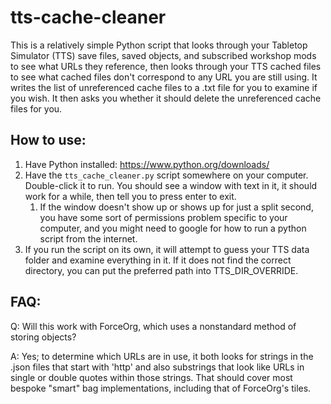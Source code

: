 # tts-cache-cleaner

This is a relatively simple Python script that looks through your Tabletop Simulator (TTS) save files, saved objects, and subscribed workshop mods to see what URLs they reference, then looks through your TTS cached files to see what cached files don't correspond to any URL you are still using. It writes the list of unreferenced cache files to a .txt file for you to examine if you wish. It then asks you whether it should delete the unreferenced cache files for you.

## How to use:

1. Have Python installed: https://www.python.org/downloads/
2. Have the `tts_cache_cleaner.py` script somewhere on your computer. Double-click it to run. You should see a window with text in it, it should work for a while, then tell you to press enter to exit.
    1. If the window doesn't show up or shows up for just a split second, you have some sort of permissions problem specific to your computer, and you might need to google for how to run a python script from the internet.
3. If you run the script on its own, it will attempt to guess your TTS data folder and examine everything in it. If it does not find the correct directory, you can put the preferred path into TTS_DIR_OVERRIDE.

## FAQ:

Q: Will this work with ForceOrg, which uses a nonstandard method of storing objects?

A: Yes; to determine which URLs are in use, it both looks for strings in the .json files that start with 'http' and also substrings that look like URLs in single or double quotes within those strings. That should cover most bespoke "smart" bag implementations, including that of ForceOrg's tiles.
